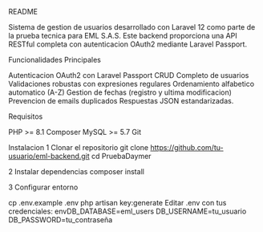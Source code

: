 
README

Sistema de gestion de usuarios desarrollado con Laravel 12 como parte de la prueba tecnica para EML S.A.S. Este backend proporciona una API RESTful completa con autenticacion OAuth2 mediante Laravel Passport.

Funcionalidades Principales

 Autenticacion OAuth2 con Laravel Passport
 CRUD Completo de usuarios
 Validaciones robustas con expresiones regulares
 Ordenamiento alfabetico automatico (A-Z)
 Gestion de fechas (registro y ultima modificacion)
 Prevencion de emails duplicados
 Respuestas JSON estandarizadas.

Requisitos

PHP >= 8.1
Composer
MySQL >= 5.7
Git

Instalacion
1 Clonar el repositorio
git clone https://github.com/tu-usuario/eml-backend.git
cd PruebaDaymer

2 Instalar dependencias
composer install

3 Configurar entorno

cp .env.example .env
php artisan key:generate
Editar .env con tus credenciales:
envDB_DATABASE=eml_users
DB_USERNAME=tu_usuario
DB_PASSWORD=tu_contraseña